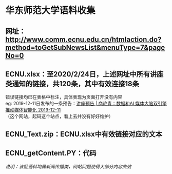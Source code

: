 # 华东师范大学语料收集
## 网址：http://www.comm.ecnu.edu.cn/htmlaction.do?method=toGetSubNewsList&menuType=7&pageNo=0
## ECNU.xlsx：至2020/2/24日，上述网址中所有讲座类通知的链接，共120条，其中有效连接18条
错误链接均已在表格中标注，具体表现为页面打开没有内容<br>
eg: 2019-12-11日发布的一条预告：[讲座预告 | 商艳青：数据和AI 媒体大脑双引擎推动媒体智能化     2019-12-11](http://www.comm.ecnu.edu.cn/htmlaction.do?method=toHtmlDetail&htmlId=1141)<br>
（这个网站，起码这个站点，看上去并没有好好维护）
## ECNU_Text.zip：ECNU.xlsx中有效链接对应的文本
## ECNU_getContent.PY：代码
*说明：该批语料均属新闻传播类，网站问题使得大部分内容失效*
